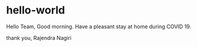 # hello-world
Hello Team,
Good morning. Have a pleasant stay at home during COVID 19.


thank you,
Rajendra Nagiri
